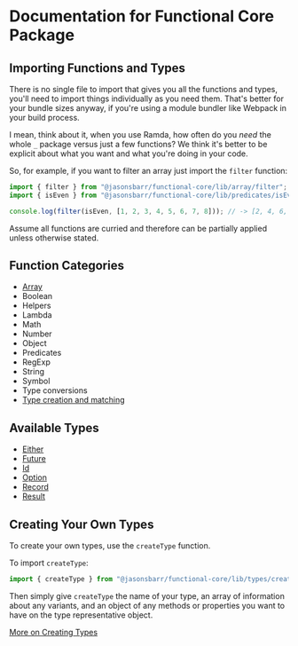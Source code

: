 # Documentation for Functional Core Package

## Importing Functions and Types

There is no single file to import that gives you all the functions and types, you'll need to import things individually as you need them. That's better for your bundle sizes anyway, if you're using a module bundler like Webpack in your build process.

I mean, think about it, when you use Ramda, how often do you _need_ the whole `_` package versus just a few functions? We think it's better to be explicit about what you want and what you're doing in your code.

So, for example, if you want to filter an array just import the `filter` function:

```js
import { filter } from "@jasonsbarr/functional-core/lib/array/filter";
import { isEven } from "@jasonsbarr/functional-core/lib/predicates/isEven";

console.log(filter(isEven, [1, 2, 3, 4, 5, 6, 7, 8])); // -> [2, 4, 6, 8]
```

Assume all functions are curried and therefore can be partially applied unless otherwise stated.

## Function Categories

- [Array](./Array.md)
- Boolean
- Helpers
- Lambda
- Math
- Number
- Object
- Predicates
- RegExp
- String
- Symbol
- Type conversions
- [Type creation and matching](./CreatingTypes.md)

## Available Types

- [Either](./Either.md)
- [Future](./Future.md)
- [Id](./Id.md)
- [Option](./Option.md)
- [Record](./Record.md)
- [Result](./Result.md)

## Creating Your Own Types

To create your own types, use the `createType` function.

To import `createType`:

```js
import { createType } from "@jasonsbarr/functional-core/lib/types/createType";
```

Then simply give `createType` the name of your type, an array of information about any variants, and an object of any methods or properties you want to have on the type representative object.

[More on Creating Types](./CreatingTypes.md)
